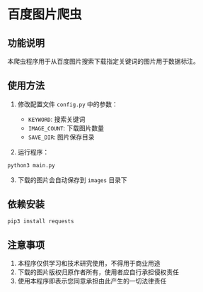 # 百度图片爬虫

## 功能说明

本爬虫程序用于从百度图片搜索下载指定关键词的图片用于数据标注。

## 使用方法

1. 修改配置文件 `config.py` 中的参数：
   - `KEYWORD`: 搜索关键词
   - `IMAGE_COUNT`: 下载图片数量
   - `SAVE_DIR`: 图片保存目录

2. 运行程序：
```bash
python3 main.py
```

3. 下载的图片会自动保存到 `images` 目录下

## 依赖安装

```bash
pip3 install requests
```

## 注意事项

1. 本程序仅供学习和技术研究使用，不得用于商业用途
2. 下载的图片版权归原作者所有，使用者应自行承担侵权责任
3. 使用本程序即表示您同意承担由此产生的一切法律责任